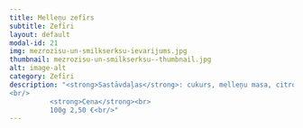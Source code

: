 ```yaml
---
title: Melleņu zefīrs
subtitle: Zefīri
layout: default
modal-id: 21
img: mezrozisu-un-smilkserksu-ievarijums.jpg
thumbnail: mezrozisu-un-smilkserksu--thumbnail.jpg
alt: image-alt
category: Zefīri
description: "<strong>Sastāvdaļas</strong>: cukurs, melleņu masa, citronskābe.<br/>
<br/>
          <strong>Cena</strong><br>
          100g 2,50 €<br/>"
---
```

